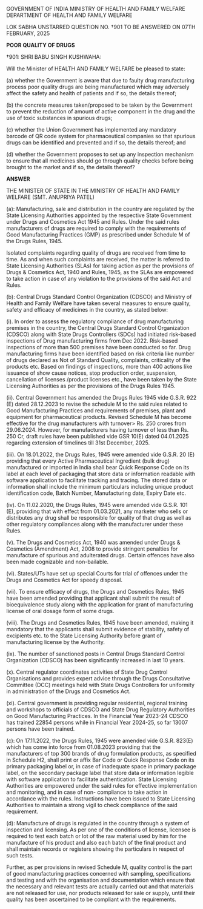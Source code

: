 GOVERNMENT OF INDIA
MINISTRY OF HEALTH AND FAMILY WELFARE
DEPARTMENT OF HEALTH AND FAMILY WELFARE

LOK SABHA
UNSTARRED QUESTION NO. †901
TO BE ANSWERED ON 07TH FEBRUARY, 2025

**POOR QUALITY OF DRUGS**

†901: SHRI BABU SINGH KUSHWAHA:

Will the Minister of HEALTH AND FAMILY WELFARE be pleased to state:

(a) whether the Government is aware that due to faulty drug manufacturing process poor
quality drugs are being manufactured which may adversely affect the safety and health of
patients and if so, the details thereof;

(b) the concrete measures taken/proposed to be taken by the Government to prevent the
reduction of amount of active component in the drug and the use of toxic substances in
spurious drugs;

(c) whether the Union Government has implemented any mandatory barcode of QR code
system for pharmaceutical companies so that spurious drugs can be identified and prevented
and if so, the details thereof; and

(d) whether the Government proposes to set up any inspection mechanism to ensure that all
medicines should go through quality checks before being brought to the market and if so, the
details thereof?

**ANSWER**

THE MINISTER OF STATE IN THE MINISTRY OF HEALTH AND
FAMILY WELFARE
(SMT. ANUPRIYA PATEL)

(a): Manufacturing, sale and distribution in the country are regulated by the State
Licensing Authorities appointed by the respective State Government under Drugs and
Cosmetics Act 1945 and Rules. Under the said rules manufacturers of drugs are required to
comply with the requirements of Good Manufacturing Practices (GMP) as prescribed under
Schedule M of the Drugs Rules, 1945.

Isolated complaints regarding quality of drugs are received from time to time. As and
when such complaints are received, the matter is referred to State Licensing Authorities
(SLAs) for taking action as per the provisions of Drugs & Cosmetics Act, 1940 and Rules,
1945, as the SLAs are empowered to take action in case of any violation to the provisions of
the said Act and Rules.

(b): Central Drugs Standard Control Organization (CDSCO) and Ministry of Health and
Family Welfare have taken several measures to ensure quality, safety and efficacy of
medicines in the country, as stated below:

(i). In order to assess the regulatory compliance of drug manufacturing premises in the
country, the Central Drugs Standard Control Organization (CDSCO) along with State
Drugs Controllers (SDCs) had initiated risk-based inspections of Drug manufacturing
firms from Dec 2022. Risk-based inspections of more than 500 premises have been
conducted so far. Drug manufacturing firms have been identified based on risk criteria
like number of drugs declared as Not of Standard Quality, complaints, criticality of
the products etc. Based on findings of inspections, more than 400 actions like
issuance of show cause notices, stop production order, suspension, cancellation of
licenses /product licenses etc., have been taken by the State Licensing Authorities as
per the provisions of the Drugs Rules 1945.

(ii). Central Government has amended the Drugs Rules 1945 vide G.S.R. 922 (E) dated
28.12.2023 to revise the schedule M to the said rules related to Good Manufacturing
Practices and requirements of premises, plant and equipment for pharmaceutical
products. Revised Schedule M has become effective for the drug manufacturers with
turnover> Rs. 250 crores from 29.06.2024. However, for manufacturers having
turnover of less than Rs. 250 Cr, draft rules have been published vide GSR 10(E) dated
04.01.2025 regarding extension of timelines till 31st December, 2025.

(iii). On 18.01.2022, the Drugs Rules, 1945 were amended vide G.S.R. 20 (E) providing that
every Active Pharmaceutical Ingredient (bulk drug) manufactured or imported in India
shall bear Quick Response Code on its label at each level of packaging that store data
or information readable with software application to facilitate tracking and tracing. The
stored data or information shall include the minimum particulars including unique
product identification code, Batch Number, Manufacturing date, Expiry Date etc.

(iv). On 11.02.2020, the Drugs Rules, 1945 were amended vide G.S.R. 101 (E), providing
that with effect from 01.03.2021, any marketer who sells or distributes any drug shall
be responsible for quality of that drug as well as other regulatory compliances along
with the manufacturer under these Rules.

(v). The Drugs and Cosmetics Act, 1940 was amended under Drugs & Cosmetics
(Amendment) Act, 2008 to provide stringent penalties for manufacture of spurious and
adulterated drugs. Certain offences have also been made cognizable and non-bailable.

(vi). States/UTs have set up special Courts for trial of offences under the Drugs and
Cosmetics Act for speedy disposal.

(vii). To ensure efficacy of drugs, the Drugs and Cosmetics Rules, 1945 have been amended
providing that applicant shall submit the result of bioequivalence study along with the
application for grant of manufacturing license of oral dosage form of some drugs.

(viii). The Drugs and Cosmetics Rules, 1945 have been amended, making it mandatory that
the applicants shall submit evidence of stability, safety of excipients etc. to the State
Licensing Authority before grant of manufacturing license by the Authority.

(ix). The number of sanctioned posts in Central Drugs Standard Control Organization
(CDSCO) has been significantly increased in last 10 years.

(x). Central regulator coordinates activities of State Drug Control Organisations and
provides expert advice through the Drugs Consultative Committee (DCC) meetings
held with State Drugs Controllers for uniformity in administration of the Drugs and
Cosmetics Act.

(xi). Central government is providing regular residential, regional training and workshops to
officials of CDSCO and State Drug Regulatory Authorities on Good Manufacturing
Practices. In the Financial Year 2023-24 CDSCO has trained 22854 persons while in
Financial Year 2024-25, so far 13007 persons have been trained.

(c): On 17.11.2022, the Drugs Rules, 1945 were amended vide G.S.R. 823(E) which has
come into force from 01.08.2023 providing that the manufacturers of top 300 brands of drug
formulation products, as specified in Schedule H2, shall print or affix Bar Code or Quick
Response Code on its primary packaging label or, in case of inadequate space in primary
package label, on the secondary package label that store data or information legible with
software application to facilitate authentication. State Licensing Authorities are empowered
under the said rules for effective implementation and monitoring, and in case of non-
compliance to take action in accordance with the rules. Instructions have been issued to State
Licensing Authorities to maintain a strong vigil to check compliance of the said requirement.

(d): Manufacture of drugs is regulated in the country through a system of inspection
and licensing. As per one of the conditions of license, licensee is required to test each batch
or lot of the raw material used by him for the manufacture of his product and also each batch
of the final product and shall maintain records or registers showing the particulars in respect
of such tests.

Further, as per provisions in revised Schedule M, quality control is the part of good
manufacturing practices concerned with sampling, specifications and testing and with the
organisation and documentation which ensure that the necessary and relevant tests are
actually carried out and that materials are not released for use, nor products released for sale
or supply, until their quality has been ascertained to be compliant with the requirements.
